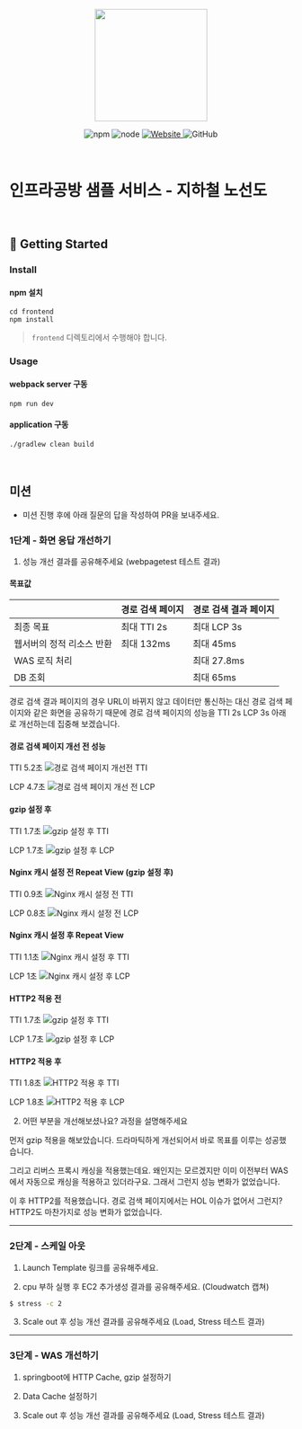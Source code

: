 <p align="center">
    <img width="200px;" src="https://raw.githubusercontent.com/woowacourse/atdd-subway-admin-frontend/master/images/main_logo.png"/>
</p>
<p align="center">
  <img alt="npm" src="https://img.shields.io/badge/npm-%3E%3D%205.5.0-blue">
  <img alt="node" src="https://img.shields.io/badge/node-%3E%3D%209.3.0-blue">
  <a href="https://edu.nextstep.camp/c/R89PYi5H" alt="nextstep atdd">
    <img alt="Website" src="https://img.shields.io/website?url=https%3A%2F%2Fedu.nextstep.camp%2Fc%2FR89PYi5H">
  </a>
  <img alt="GitHub" src="https://img.shields.io/github/license/next-step/atdd-subway-service">
</p>

<br>

# 인프라공방 샘플 서비스 - 지하철 노선도

<br>

## 🚀 Getting Started

### Install
#### npm 설치
```
cd frontend
npm install
```
> `frontend` 디렉토리에서 수행해야 합니다.

### Usage
#### webpack server 구동
```
npm run dev
```
#### application 구동
```
./gradlew clean build
```
<br>

## 미션

* 미션 진행 후에 아래 질문의 답을 작성하여 PR을 보내주세요.


### 1단계 - 화면 응답 개선하기
1. 성능 개선 결과를 공유해주세요 (webpagetest 테스트 결과)

#### 목표값


|                                     | 경로 검색 페이지 | 경로 검색 결과 페이지 |
|-------------------------------------|------------------|-----------------------|
| 최종 목표                           | 최대 TTI 2s      | 최대 LCP 3s           |
| 웹서버의 정적 리소스 반환             | 최대 132ms       | 최대 45ms           |
| WAS 로직 처리                       |                  | 최대 27.8ms           |
| DB 조회                             |                  | 최대 65ms             |

경로 검색 결과 페이지의 경우 URL이 바뀌지 않고 데이터만 통신하는 대신 경로 검색 페이지와 같은 화면을 공유하기 때문에 경로 검색 페이지의 성능을 TTI 2s LCP 3s 아래로 개선하는데 집중해 보겠습니다.

#### 경로 검색 페이지 개선 전 성능

TTI 5.2초
![경로 검색 페이지 개선전 TTI](https://user-images.githubusercontent.com/71138398/220517215-32f70f10-ed8f-420e-b559-ffd5470bb6cc.png)

LCP 4.7초
![경로 검색 페이지 개선 전 LCP](https://user-images.githubusercontent.com/71138398/220517212-89b9e8de-87f1-4a68-8d14-43722ad413cf.png)


#### gzip 설정 후

TTI 1.7초
![gzip 설정 후 TTI](https://user-images.githubusercontent.com/71138398/220517183-7b5ab347-4be6-4508-bdce-8e4695df27ea.png)

LCP 1.7초
![gzip 설정 후 LCP](https://user-images.githubusercontent.com/71138398/220517097-211c0d06-740a-44b1-ad02-150efd2f104f.png)

#### Nginx 캐시 설정 전 Repeat View (gzip 설정 후)

TTI 0.9초
![Nginx 캐시 설정 전 TTI](https://user-images.githubusercontent.com/71138398/220517210-17698fe9-580f-4052-ab66-5aa0ebc8557b.png)

LCP 0.8초
![Nginx 캐시 설정 전 LCP](https://user-images.githubusercontent.com/71138398/220517207-b5afadcb-97bd-42f2-83a0-fec54ce204ed.png)

#### Nginx 캐시 설정 후 Repeat View

TTI 1.1초
![Nginx 캐시 설정 후 TTI](https://user-images.githubusercontent.com/71138398/220517204-3c4bbf70-1eeb-4a46-b015-12a0fcba4140.png)

LCP 1초
![Nginx 캐시 설정 후 LCP](https://user-images.githubusercontent.com/71138398/220517254-d6e47341-9286-490a-be06-56c802fc1026.png)

#### HTTP2 적용 전

TTI 1.7초
![gzip 설정 후 TTI](https://user-images.githubusercontent.com/71138398/220517183-7b5ab347-4be6-4508-bdce-8e4695df27ea.png)

LCP 1.7초
![gzip 설정 후 LCP](https://user-images.githubusercontent.com/71138398/220517097-211c0d06-740a-44b1-ad02-150efd2f104f.png)

#### HTTP2 적용 후

TTI 1.8초
![HTTP2 적용 후 TTI](https://user-images.githubusercontent.com/71138398/220517650-4dad82bd-b74d-465a-be67-1d80402d5272.png)

LCP 1.8초
![HTTP2 적용 후 LCP](https://user-images.githubusercontent.com/71138398/220517206-b453bbb9-34ff-44ea-bbce-919250a59988.png)

2. 어떤 부분을 개선해보셨나요? 과정을 설명해주세요

먼저 gzip 적용을 해보았습니다. 드라마틱하게 개선되어서 바로 목표를 이루는 성공했습니다.

그리고 리버스 프록시 캐싱을 적용했는데요. 왜인지는 모르겠지만 이미 이전부터 WAS에서 자동으로 캐싱을 적용하고 있더라구요. 그래서 그런지 성능 변화가 없었습니다.

이 후 HTTP2를 적용했습니다. 경로 검색 페이지에서는 HOL 이슈가 없어서 그런지? HTTP2도 마찬가지로 성능 변화가 없었습니다. 

---

### 2단계 - 스케일 아웃

1. Launch Template 링크를 공유해주세요.

2. cpu 부하 실행 후 EC2 추가생성 결과를 공유해주세요. (Cloudwatch 캡쳐)

```sh
$ stress -c 2
```

3. Scale out 후 성능 개선 결과를 공유해주세요 (Load, Stress 테스트 결과)

---

### 3단계 - WAS 개선하기

1. springboot에 HTTP Cache, gzip 설정하기

2. Data Cache 설정하기

3. Scale out 후 성능 개선 결과를 공유해주세요 (Load, Stress 테스트 결과)
